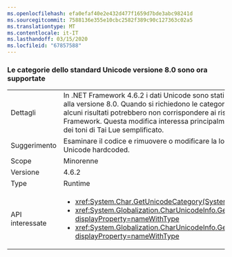 ```yaml
---
ms.openlocfilehash: efa0efaf40e2e432d477f1659d7bde3abc98241d
ms.sourcegitcommit: 7588136e355e10cbc2582f389c90c127363c02a5
ms.translationtype: MT
ms.contentlocale: it-IT
ms.lasthandoff: 03/15/2020
ms.locfileid: "67857588"
---
```

### <a name="unicode-standard-version-80-categories-now-supported"></a>Le categorie dello standard Unicode versione 8.0 sono ora supportate

|   |   |
|---|---|
|Dettagli|In .NET Framework 4.6.2 i dati Unicode sono stati aggiornati dallo standard Unicode versione 6.3 alla versione 8.0.  Quando si richiedono le categorie di caratteri Unicode in .NET Framework 4.6.2, alcuni risultati potrebbero non corrispondere ai risultati ottenuti nelle versioni precedenti di .NET Framework.  Questa modifica interessa principalmente le sillabe Cherokee e i simboli delle vocali e dei toni di Tai Lue semplificato.|
|Suggerimento|Esaminare il codice e rimuovere o modificare la logica che dipende dalle categorie di caratteri Unicode hardcoded.|
|Scope|Minorenne|
|Versione|4.6.2|
|Type|Runtime|
|API interessate|<ul><li><xref:System.Char.GetUnicodeCategory(System.Char)?displayProperty=nameWithType></li><li><xref:System.Globalization.CharUnicodeInfo.GetUnicodeCategory(System.Char)?displayProperty=nameWithType></li><li><xref:System.Globalization.CharUnicodeInfo.GetUnicodeCategory(System.String,System.Int32)?displayProperty=nameWithType></li></ul>|
